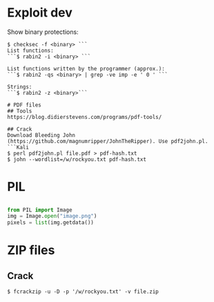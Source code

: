 # Exploit dev
Show binary protections:  
```$ rabin2 -I <binary>
$ checksec -f <binary> ```
List functions:  
```$ rabin2 -i <binary> ```

List functions written by the programmer (approx.):  
```$ rabin2 -qs <binary> | grep -ve imp -e ' 0 ' ```

Strings:  
```$ rabin2 -z <binary>```

# PDF files
## Tools
https://blog.didierstevens.com/programs/pdf-tools/

## Crack
Download Bleeding John (https://github.com/magnumripper/JohnTheRipper). Use pdf2john.pl.
```Kali
$ perl pdf2john.pl file.pdf > pdf-hash.txt
$ john --wordlist=/w/rockyou.txt pdf-hash.txt
```

# PIL
## 
```python
from PIL import Image
img = Image.open("image.png")
pixels = list(img.getdata())
```

# ZIP files
## Crack
```Kali
$ fcrackzip -u -D -p '/w/rockyou.txt' -v file.zip
```
